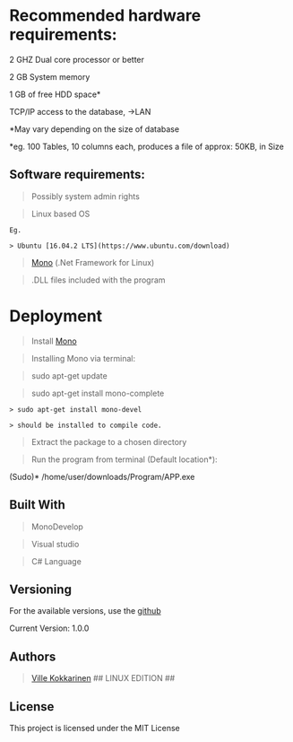# Recommended hardware requirements:
2 GHZ Dual core processor or better

2 GB  System memory

1 GB  of free HDD space*

TCP/IP access to the database, ->LAN

*May vary depending on the size of database

*eg. 100 Tables, 10 columns each, produces a file of approx: 50KB, in Size


## Software requirements:
> Possibly system admin rights

> Linux based OS

	Eg.
	
	> Ubuntu [16.04.2 LTS](https://www.ubuntu.com/download)


> [Mono](http://www.mono-project.com/) (.Net Framework for Linux)

> .DLL files included with the program

# Deployment

> Install [Mono](Http://www.mono-project.com/docs/getting-started/install/linux/)

> Installing Mono via terminal:  

  > sudo apt-get update
 
  > sudo apt-get install mono-complete
  
  	> sudo apt-get install mono-devel
 
 	> should be installed to compile code.


> Extract the package to a chosen directory


> Run the program from terminal (Default location*):

(Sudo)* /home/user/downloads/Program/APP.exe 


## Built With

> MonoDevelop

> Visual studio

> C# Language


## Versioning

For the available versions, use the [github](https://github.com/VilleKokkarinen/trusty-ubuntu.git)

Current Version: 1.0.0

## Authors

> [Ville Kokkarinen](https://github.com/VilleKokkarinen) ## LINUX EDITION ##
> 

## License

This project is licensed under the MIT License
 
